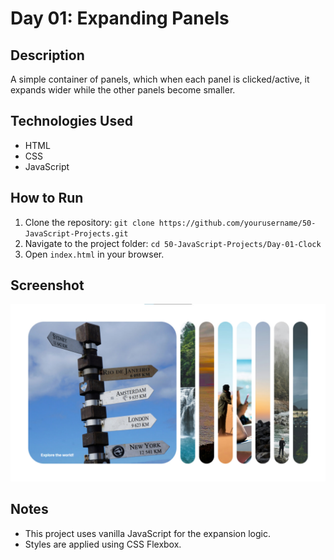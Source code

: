 # Day 01: Expanding Panels

## Description
A simple container of panels, which when each panel is clicked/active, it expands wider while the other panels become smaller.

## Technologies Used
- HTML
- CSS
- JavaScript

## How to Run
1. Clone the repository: `git clone https://github.com/yourusername/50-JavaScript-Projects.git`
2. Navigate to the project folder: `cd 50-JavaScript-Projects/Day-01-Clock`
3. Open `index.html` in your browser.

## Screenshot
![Clock Screenshot](./Assets/Expanding-Panels-screenshot.jpg)

## Notes
- This project uses vanilla JavaScript for the expansion logic.
- Styles are applied using CSS Flexbox.